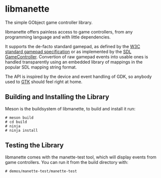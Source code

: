 # libmanette

The simple GObject game controller library.

libmanette offers painless access to game controllers, from any programming
language and with little dependencies. 

It supports the de-facto standard gamepad, as defined by the
[W3C standard gamepad specification](https://www.w3.org/TR/gamepad/) or as
implemented by the
[SDL GameController](https://wiki.libsdl.org/CategoryGameController).
Convertion of raw gamepad events into usable ones is handled transparently using
an embedded library of mappings in the popular SDL mapping string format.

The API is inspired by the device and event handling of GDK, so anybody used to
[GTK](https://gtk.org/) should feel right at home.

## Building and Installing the Library

Meson is the buildsystem of libmanette, to build and install it run:

	# meson build
	# cd build
	# ninja
	# ninja install

## Testing the Library

libmanette comes with the manette-test tool, which will display events
from game controllers. You can run it from the build directory with:

	# demos/manette-test/manette-test
